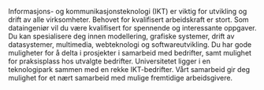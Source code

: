 Informasjons- og kommunikasjonsteknologi (IKT) er viktig for utvikling og drift av alle virksomheter. Behovet for kvalifisert arbeidskraft er stort. Som dataingeniør vil du være kvalifisert for spennende og interessante oppgaver. Du kan spesialisere deg  innen modellering, grafiske systemer, drift av datasystemer, multimedia, webteknologi og softwareutvikling. Du har gode muligheter for å delta i prosjekter i samarbeid med bedrifter, samt mulighet for praksisplass hos utvalgte bedrifter. Universitetet ligger i en teknologipark sammen med en rekke IKT-bedrifter. Vårt samarbeid gir deg mulighet for et nært samarbeid med mulige fremtidige arbeidsgivere.
